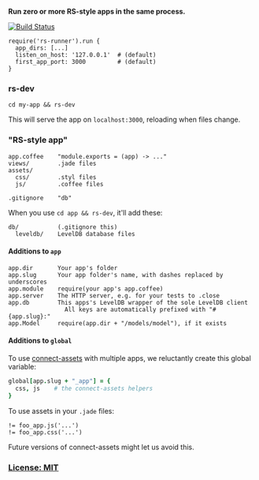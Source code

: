 **Run zero or more RS-style apps in the same process.**

[![Build Status](https://secure.travis-ci.org/ReclaimSoftware/rs-runner.png)](http://travis-ci.org/ReclaimSoftware/rs-runner)

    require('rs-runner').run {
      app_dirs: [...]
      listen_on_host: '127.0.0.1'  # (default)
      first_app_port: 3000         # (default)
    }


### rs-dev

    cd my-app && rs-dev

This will serve the app on `localhost:3000`, reloading when files change.


### "RS-style app"

    app.coffee    "module.exports = (app) -> ..."
    views/        .jade files
    assets/
      css/        .styl files
      js/         .coffee files
    
    .gitignore    "db"

When you use `cd app && rs-dev`, it'll add these:

    db/           (.gitignore this)
      leveldb/    LevelDB database files


#### Additions to `app`

    app.dir       Your app's folder
    app.slug      Your app folder's name, with dashes replaced by underscores
    app.module    require(your app's app.coffee)
    app.server    The HTTP server, e.g. for your tests to .close
    app.db        This apps's LevelDB wrapper of the sole LevelDB client
                    All keys are automatically prefixed with "#{app.slug}:"
    app.Model     require(app.dir + "/models/model"), if it exists


#### Additions to `global`

To use [connect-assets](https://github.com/adunkman/connect-assets) with multiple apps, we reluctantly create this global variable:

```coffee
global[app.slug + "_app"] = {
  css, js    # the connect-assets helpers
}
```

To use assets in your `.jade` files:

```jade
!= foo_app.js('...')
!= foo_app.css('...')
```

Future versions of connect-assets might let us avoid this.


### [License: MIT](LICENSE.txt)
